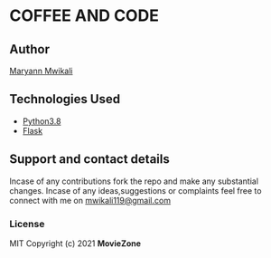 # COFFEE AND CODE

## Author
[Maryann Mwikali](https://github.com/Maryan23)


## Technologies Used
* [Python3.8](https://www.python.org/)
* [Flask](http://flask.pocoo.org/)

## Support and contact details
Incase of any contributions fork the repo and make any substantial changes.
Incase of any ideas,suggestions or complaints feel free to connect with me on mwikali119@gmail.com 
### License
MIT
Copyright (c) 2021 **MovieZone**